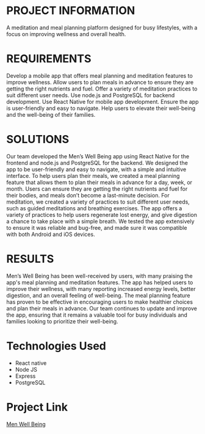 
# PROJECT INFORMATION

A meditation and meal planning platform designed for busy lifestyles, with a focus on improving wellness and overall health.

# REQUIREMENTS

Develop a mobile app that offers meal planning and meditation features to improve wellness. Allow users to plan meals in advance to ensure they are getting the right nutrients and fuel. Offer a variety of meditation practices to suit different user needs. Use node.js and PostgreSQL for backend development. Use React Native for mobile app development. Ensure the app is user-friendly and easy to navigate. Help users to elevate their well-being and the well-being of their families.

# SOLUTIONS

Our team developed the Men’s Well Being app using React Native for the frontend and node.js and PostgreSQL for the backend. We designed the app to be user-friendly and easy to navigate, with a simple and intuitive interface. To help users plan their meals, we created a meal planning feature that allows them to plan their meals in advance for a day, week, or month. Users can ensure they are getting the right nutrients and fuel for their bodies, and meals don’t become a last-minute decision. For meditation, we created a variety of practices to suit different user needs, such as guided meditations and breathing exercises. The app offers a variety of practices to help users regenerate lost energy, and give digestion a chance to take place with a simple breath. We tested the app extensively to ensure it was reliable and bug-free, and made sure it was compatible with both Android and iOS devices.

# RESULTS

Men’s Well Being has been well-received by users, with many praising the app's meal planning and meditation features. The app has helped users to improve their wellness, with many reporting increased energy levels, better digestion, and an overall feeling of well-being. The meal planning feature has proven to be effective in encouraging users to make healthier choices and plan their meals in advance. Our team continues to update and improve the app, ensuring that it remains a valuable tool for busy individuals and families looking to prioritize their well-being.

# Technologies Used

- React native
- Node JS
- Express
- PostgreSQL



# Project Link

[Men Well Being](https://apps.apple.com/pk/app/men-well-being/id1593179479)
